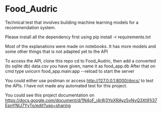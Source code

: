 # Food_Audric
 Technical test that involves building machine learning models for a recommendation system.

Please install all the dependency first using
pip install -r requirements.txt

Most of the explanations were made on notebooks. It has more models and some other things that is not adapted yet to the API

To access the API, clone this repo cd to Food_Audric, then add a converted (to sqlite db) data.csv you have given, name it as food_app.db
After that on cmd type
uvicorn food_app.main:app --reload
to start the server

You could either use postman or access http://127.0.0.1:8000/docs/ to test the APIs. I have not made any automated test for this project.

You could see this project documentation on https://docs.google.com/document/d/1N4oF_i4r8j3YpXRAyz5vNyQ3Xt91i37EpnYNlJ7YyTo/edit?usp=sharing